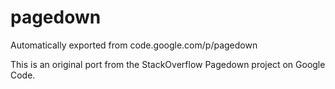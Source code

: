 # pagedown
Automatically exported from code.google.com/p/pagedown

This is an original port from the StackOverflow Pagedown project on Google Code.
